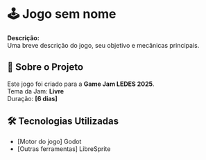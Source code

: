 # 🕹️ Jogo sem nome

**Descrição:**  
Uma breve descrição do jogo, seu objetivo e mecânicas principais.

## 📌 Sobre o Projeto

Este jogo foi criado para a **Game Jam LEDES 2025**.  
Tema da Jam: **Livre**  
Duração: **[6 dias]**  

## 🛠️ Tecnologias Utilizadas

- [Motor do jogo] Godot
- [Outras ferramentas] LibreSprite
